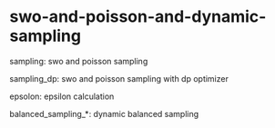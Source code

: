 # swo-and-poisson-and-dynamic-sampling

sampling: swo and poisson sampling

sampling_dp: swo and poisson sampling with dp optimizer

epsolon: epsilon calculation

balanced_sampling_\*: dynamic balanced sampling
